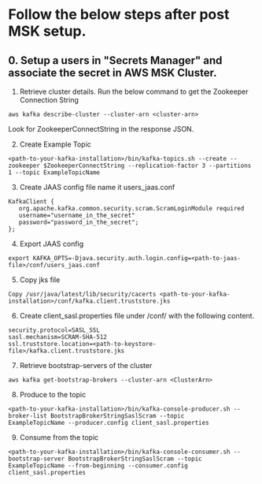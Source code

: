 # Follow the below steps after post MSK setup.

## 0. Setup a users in "Secrets Manager" and associate the secret in AWS MSK Cluster.

1. Retrieve cluster details. Run the below command to get the Zookeeper Connection String

```
aws kafka describe-cluster --cluster-arn <cluster-arn>
```

Look for ZookeeperConnectString in the response JSON.

2. Create Example Topic

```
<path-to-your-kafka-installation>/bin/kafka-topics.sh --create --zookeeper $ZookeeperConnectString --replication-factor 3 --partitions 1 --topic ExampleTopicName
```

3. Create JAAS config file name it users_jaas.conf

```
KafkaClient {
   org.apache.kafka.common.security.scram.ScramLoginModule required
   username="username_in_the_secret"
   password="password_in_the_secret";
};
```

4. Export JAAS config

```
export KAFKA_OPTS=-Djava.security.auth.login.config=<path-to-jaas-file>/conf/users_jaas.conf
```

5. Copy jks file

```
Copy /usr/java/latest/lib/security/cacerts <path-to-your-kafka-installation>/conf/kafka.client.truststore.jks
```

6. Create client_sasl.properties file under <path-to-jaas-file>/conf/ with the following content.

```
security.protocol=SASL_SSL
sasl.mechanism=SCRAM-SHA-512
ssl.truststore.location=<path-to-keystore-file>/kafka.client.truststore.jks
```

7. Retrieve bootstrap-servers of the cluster

```
aws kafka get-bootstrap-brokers --cluster-arn <ClusterArn>
```

8. Produce to the topic

```
<path-to-your-kafka-installation>/bin/kafka-console-producer.sh --broker-list BootstrapBrokerStringSaslScram --topic
ExampleTopicName --producer.config client_sasl.properties
```

9. Consume from the topic

```
<path-to-your-kafka-installation>/bin/kafka-console-consumer.sh --bootstrap-server BootstrapBrokerStringSaslScram --topic ExampleTopicName --from-beginning --consumer.config client_sasl.properties
```
